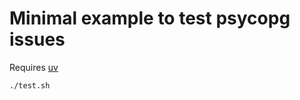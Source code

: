 # Minimal example to test psycopg issues

Requires [uv](https://github.com/astral-sh/uv)

```shell
./test.sh
```

